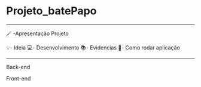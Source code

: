 # Projeto_batePapo

---------------------

🪄 -Apresentação Projeto

💡- Ideia
💻- Desenvolvimento
📚- Evidencias
🔧- Como rodar aplicação

--------------

Back-end

Front-end

